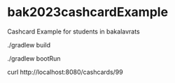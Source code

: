 # bak2023cashcardExample
Cashcard Example for students in bakalavrats

./gradlew build

./gradlew bootRun

curl http://localhost:8080/cashcards/99



